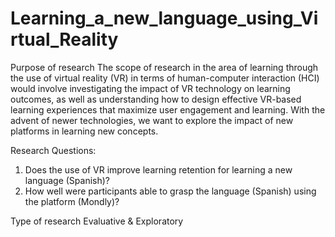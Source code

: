 # Learning_a_new_language_using_Virtual_Reality

Purpose of research
The scope of research in the area of learning through the use of virtual reality (VR) in terms of human-computer interaction (HCI) would involve investigating the impact of VR technology on learning outcomes, as well as understanding how to design effective VR-based learning experiences that maximize user engagement and learning.
With the advent of newer technologies, we want to explore the impact of new platforms in learning new concepts.

Research Questions:
1. Does the use of VR improve learning retention for learning a new language (Spanish)?
2. How well were participants able to grasp the language (Spanish) using the platform
(Mondly)?

Type of research
Evaluative & Exploratory